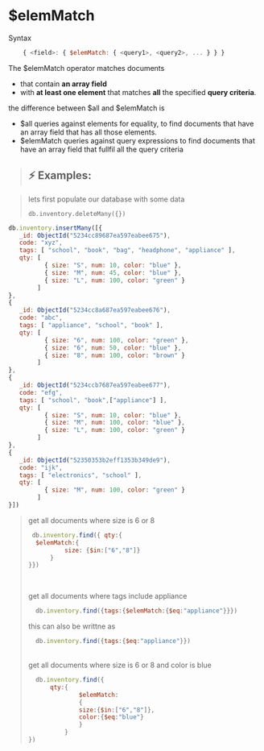 # $elemMatch

Syntax

```js
    { <field>: { $elemMatch: { <query1>, <query2>, ... } } }
```

The $elemMatch operator matches documents

- that contain **an array field**
- with **at least one element** that matches **all** the specified **query criteria**.

the difference between  $all and $elemMatch is

- $all queries against elements for equality, to find documents that have an array field that has all those elements.
- $elemMatch queries against query expressions to find documents that have an array field that fullfil all the query criteria

> ## :zap: Examples:

> lets first populate our database with some data
>
> ``` db.inventory.deleteMany({}) ```
>
```js
db.inventory.insertMany([{
   _id: ObjectId("5234cc89687ea597eabee675"),
   code: "xyz",
   tags: [ "school", "book", "bag", "headphone", "appliance" ],
   qty: [
          { size: "S", num: 10, color: "blue" },
          { size: "M", num: 45, color: "blue" },
          { size: "L", num: 100, color: "green" }
        ]
},
{
   _id: ObjectId("5234cc8a687ea597eabee676"),
   code: "abc",
   tags: [ "appliance", "school", "book" ],
   qty: [
          { size: "6", num: 100, color: "green" },
          { size: "6", num: 50, color: "blue" },
          { size: "8", num: 100, color: "brown" }
        ]
},
{
   _id: ObjectId("5234ccb7687ea597eabee677"),
   code: "efg",
   tags: [ "school", "book",["appliance"] ],
   qty: [
          { size: "S", num: 10, color: "blue" },
          { size: "M", num: 100, color: "blue" },
          { size: "L", num: 100, color: "green" }
        ]
},
{
   _id: ObjectId("52350353b2eff1353b349de9"),
   code: "ijk",
   tags: [ "electronics", "school" ],
   qty: [
          { size: "M", num: 100, color: "green" }
        ]
}])
```

> get all documents where  size is 6 or 8
>
> ```js
>  db.inventory.find({ qty:{
>   $elemMatch:{
>           size: {$in:["6","8"]}
>       }
> }})
> ```
>
> <br>
>
> get all documents where tags include appliance
>
> ```js
>   db.inventory.find({tags:{$elemMatch:{$eq:"appliance"}}})
> ```
>
> this can also be writtne as
>
> ```js
>   db.inventory.find({tags:{$eq:"appliance"}})
> ```
>
> <br>
> get all documents where size is 6 or 8 and color is blue
>
> ```js
>   db.inventory.find({
>       qty:{
>               $elemMatch:
>               {
>               size:{$in:["6","8"]},
>               color:{$eq:"blue"}
>               }
>           }
> })
> ```
